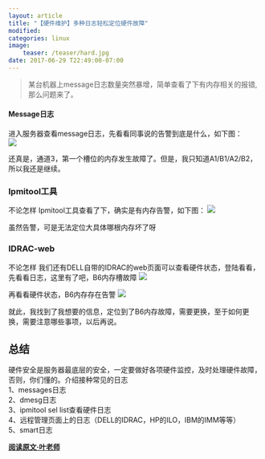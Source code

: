 ```yaml
---
layout: article
title: "【硬件维护】多种日志轻松定位硬件故障"
modified:
categories: linux
image:
    teaser: /teaser/hard.jpg
date: 2017-06-29 T22:49:00-07:00
---
```


>某台机器上message日志数量突然暴增，简单查看了下有内存相关的报错,那么问题来了。  

#### Message日志  
进入服务器查看message日志，先看看同事说的告警到底是什么，如下图：  
![](http://i.imgur.com/2MmxrRa.jpg)  

还真是，通道3，第一个槽位的内存发生故障了。但是，我只知道A1/B1/A2/B2，所以我还是继续。  

### Ipmitool工具
不论怎样
Ipmitool工具查看了下，确实是有内存告警，如下图： 
![](http://i.imgur.com/Yt56p5G.jpg)  

虽然告警，可是无法定位大具体哪根内存坏了呀

### IDRAC-web
不论怎样
我们还有DELL自带的IDRAC的web页面可以查看硬件状态，登陆看看，先看看日志，这里有了吧，B6内存槽故障
![](http://i.imgur.com/VpCXXZD.jpg)

再看看硬件状态，B6内存存在告警
![](http://i.imgur.com/LE2MsnC.jpg)

就此，我找到了我想要的信息，定位到了B6内存故障，需要更换，至于如何更换，需要注意哪些事项，以后再说。

## 总结
硬件安全是服务器最底层的安全，一定要做好各项硬件监控，及时处理硬件故障，否则，你们懂的。介绍接种常见的日志  
1、messages日志  
2、dmesg日志  
3、ipmitool sel list查看硬件日志    
4、远程管理页面上的日志（DELL的IDRAC，HP的ILO，IBM的IMM等等）  
5、smart日志      

[**阅读原文·叶老师**](https://mp.weixin.qq.com/s/R5azA-ZTs1va3Zsjzm_lxQ)